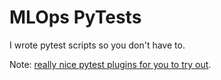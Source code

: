 # MLOps PyTests

I wrote pytest scripts so you don't have to.

Note: [really nice pytest plugins for you to try out](https://towardsdatascience.com/pytest-plugins-to-love-%EF%B8%8F-9c71635fbe22).
